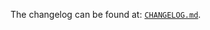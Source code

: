 The changelog can be found at: [`CHANGELOG.md`](https://github.com/chenxiaolong/MSD/blob/v1.15/CHANGELOG.md).
